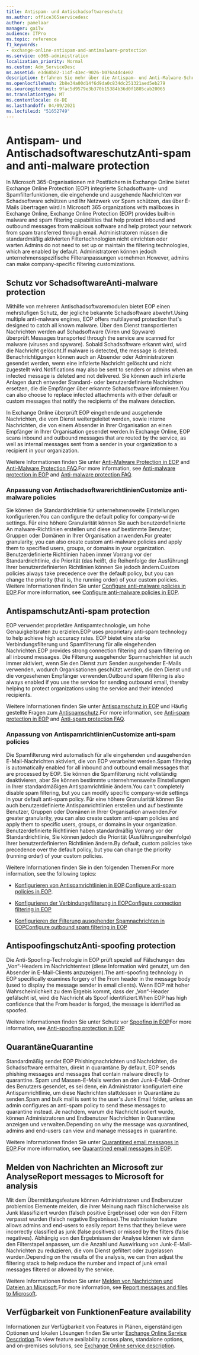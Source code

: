 ```yaml
---
title: Antispam- und Antischadsoftwareschutz
ms.author: office365servicedesc
author: pamelaar
manager: gailw
audience: ITPro
ms.topic: reference
f1_keywords:
- exchange-online-antispam-and-antimalware-protection
ms.service: o365-administration
localization_priority: Normal
ms.custom: Adm_ServiceDesc
ms.assetid: e3d68b82-114f-43ec-9026-b076a4dc4e02
description: Erfahren Sie mehr über die Antispam- und Anti-Malware-Schutzfunktionen, die in Microsoft 365-Organisationen mit Exchange Online-Postfächern verfügbar sind.
ms.openlocfilehash: 2b8e34a00d14f6d9da0c834dc251321aed5eb279
ms.sourcegitcommit: 9fac5d9579e3b370b15384b36d0f1805cab20065
ms.translationtype: MT
ms.contentlocale: de-DE
ms.lasthandoff: 04/09/2021
ms.locfileid: "51652749"
---
```

# <a name="anti-spam-and-anti-malware-protection"></a><span data-ttu-id="8e57e-103">Antispam- und Antischadsoftwareschutz</span><span class="sxs-lookup"><span data-stu-id="8e57e-103">Anti-spam and anti-malware protection</span></span>

<span data-ttu-id="8e57e-104">In Microsoft 365-Organisationen mit Postfächern in Exchange Online bietet Exchange Online Protection (EOP) integrierte Schadsoftware- und Spamfilterfunktionen, die eingehende und ausgehende Nachrichten vor Schadsoftware schützen und Ihr Netzwerk vor Spam schützen, das über E-Mails übertragen wird.</span><span class="sxs-lookup"><span data-stu-id="8e57e-104">In Microsoft 365 organizations with mailboxes in Exchange Online, Exchange Online Protection (EOP) provides built-in malware and spam filtering capabilities that help protect inbound and outbound messages from malicious software and help protect your network from spam transferred through email.</span></span> <span data-ttu-id="8e57e-105">Administratoren müssen die standardmäßig aktivierten Filtertechnologien nicht einrichten oder warten.</span><span class="sxs-lookup"><span data-stu-id="8e57e-105">Admins do not need to set up or maintain the filtering technologies, which are enabled by default.</span></span> <span data-ttu-id="8e57e-106">Administratoren können jedoch unternehmensspezifische Filteranpassungen vornehmen.</span><span class="sxs-lookup"><span data-stu-id="8e57e-106">However, admins can make company-specific filtering customizations.</span></span>

## <a name="anti-malware-protection"></a><span data-ttu-id="8e57e-107">Schutz vor Schadsoftware</span><span class="sxs-lookup"><span data-stu-id="8e57e-107">Anti-malware protection</span></span>

<span data-ttu-id="8e57e-108">Mithilfe von mehreren Antischadsoftwaremodulen bietet EOP einen mehrstufigen Schutz, der jegliche bekannte Schadsoftware abwehrt.</span><span class="sxs-lookup"><span data-stu-id="8e57e-108">Using multiple anti-malware engines, EOP offers multilayered protection that's designed to catch all known malware.</span></span> <span data-ttu-id="8e57e-109">Über den Dienst transportierten Nachrichten werden auf Schadsoftware (Viren und Spyware) überprüft.</span><span class="sxs-lookup"><span data-stu-id="8e57e-109">Messages transported through the service are scanned for malware (viruses and spyware).</span></span> <span data-ttu-id="8e57e-110">Sobald Schadsoftware erkannt wird, wird die Nachricht gelöscht.</span><span class="sxs-lookup"><span data-stu-id="8e57e-110">If malware is detected, the message is deleted.</span></span> <span data-ttu-id="8e57e-111">Benachrichtigungen können auch an Absender oder Administratoren gesendet werden, wenn eine infizierte Nachricht gelöscht und nicht zugestellt wird.</span><span class="sxs-lookup"><span data-stu-id="8e57e-111">Notifications may also be sent to senders or admins when an infected message is deleted and not delivered.</span></span> <span data-ttu-id="8e57e-112">Sie können auch infizierte Anlagen durch entweder Standard- oder benutzerdefinierte Nachrichten ersetzen, die die Empfänger über erkannte Schadsoftware informieren.</span><span class="sxs-lookup"><span data-stu-id="8e57e-112">You can also choose to replace infected attachments with either default or custom messages that notify the recipients of the malware detection.</span></span>

<span data-ttu-id="8e57e-113">In Exchange Online überprüft EOP eingehende und ausgehende Nachrichten, die vom Dienst weitergeleitet werden, sowie interne Nachrichten, die von einem Absender in Ihrer Organisation an einen Empfänger in Ihrer Organisation gesendet werden.</span><span class="sxs-lookup"><span data-stu-id="8e57e-113">In Exchange Online, EOP scans inbound and outbound messages that are routed by the service, as well as internal messages sent from a sender in your organization to a recipient in your organization.</span></span>

<span data-ttu-id="8e57e-114">Weitere Informationen finden Sie unter [Anti-Malware Protection in EOP](/microsoft-365/security/office-365-security/anti-malware-protection) and [Anti-Malware Protection FAQ](/microsoft-365/security/office-365-security/anti-malware-protection-faq-eop).</span><span class="sxs-lookup"><span data-stu-id="8e57e-114">For more information, see [Anti-malware protection in EOP](/microsoft-365/security/office-365-security/anti-malware-protection) and [Anti-malware protection FAQ](/microsoft-365/security/office-365-security/anti-malware-protection-faq-eop).</span></span>

### <a name="customize-anti-malware-policies"></a><span data-ttu-id="8e57e-115">Anpassung von Antischadsoftwarerichtlinien</span><span class="sxs-lookup"><span data-stu-id="8e57e-115">Customize anti-malware policies</span></span>

<span data-ttu-id="8e57e-116">Sie können die Standardrichtlinie für unternehmensweite Einstellungen konfigurieren.</span><span class="sxs-lookup"><span data-stu-id="8e57e-116">You can configure the default policy for company-wide settings.</span></span> <span data-ttu-id="8e57e-117">Für eine höhere Granularität können Sie auch benutzerdefinierte An malware-Richtlinien erstellen und diese auf bestimmte Benutzer, Gruppen oder Domänen in Ihrer Organisation anwenden.</span><span class="sxs-lookup"><span data-stu-id="8e57e-117">For greater granularity, you can also create custom anti-malware policies and apply them to specified users, groups, or domains in your organization.</span></span> <span data-ttu-id="8e57e-118">Benutzerdefinierte Richtlinien haben immer Vorrang vor der Standardrichtlinie, die Priorität (das heißt, die Reihenfolge der Ausführung) Ihrer benutzerdefinierten Richtlinien können Sie jedoch ändern.</span><span class="sxs-lookup"><span data-stu-id="8e57e-118">Custom policies always take precedence over the default policy, but you can change the priority (that is, the running order) of your custom policies.</span></span> <span data-ttu-id="8e57e-119">Weitere Informationen finden Sie unter [Configure anti-malware policies in EOP](/microsoft-365/security/office-365-security/configure-anti-malware-policies).</span><span class="sxs-lookup"><span data-stu-id="8e57e-119">For more information, see [Configure anti-malware policies in EOP](/microsoft-365/security/office-365-security/configure-anti-malware-policies).</span></span>

## <a name="anti-spam-protection"></a><span data-ttu-id="8e57e-120">Antispamschutz</span><span class="sxs-lookup"><span data-stu-id="8e57e-120">Anti-spam protection</span></span>

<span data-ttu-id="8e57e-121">EOP verwendet proprietäre Antispamtechnologie, um hohe Genauigkeitsraten zu erzielen.</span><span class="sxs-lookup"><span data-stu-id="8e57e-121">EOP uses proprietary anti-spam technology to help achieve high accuracy rates.</span></span> <span data-ttu-id="8e57e-122">EOP bietet eine starke Verbindungsfilterung und Spamfilterung für alle eingehenden Nachrichten.</span><span class="sxs-lookup"><span data-stu-id="8e57e-122">EOP provides strong connection filtering and spam filtering on all inbound messages.</span></span> <span data-ttu-id="8e57e-123">Die Filterung ausgehender Spamnachrichten ist auch immer aktiviert, wenn Sie den Dienst zum Senden ausgehender E-Mails verwenden, wodurch Organisationen geschützt werden, die den Dienst und die vorgesehenen Empfänger verwenden.</span><span class="sxs-lookup"><span data-stu-id="8e57e-123">Outbound spam filtering is also always enabled if you use the service for sending outbound email, thereby helping to protect organizations using the service and their intended recipients.</span></span>

<span data-ttu-id="8e57e-124">Weitere Informationen finden Sie unter [Antispamschutz in EOP](/microsoft-365/security/office-365-security/anti-spam-protection) und Häufig gestellte Fragen zum [Antispamschutz](/microsoft-365/security/office-365-security/anti-spam-protection-faq).</span><span class="sxs-lookup"><span data-stu-id="8e57e-124">For more information, see [Anti-spam protection in EOP](/microsoft-365/security/office-365-security/anti-spam-protection) and [Anti-spam protection FAQ](/microsoft-365/security/office-365-security/anti-spam-protection-faq).</span></span>

### <a name="customize-anti-spam-policies"></a><span data-ttu-id="8e57e-125">Anpassung von Antispamrichtlinien</span><span class="sxs-lookup"><span data-stu-id="8e57e-125">Customize anti-spam policies</span></span>

<span data-ttu-id="8e57e-126">Die Spamfilterung wird automatisch für alle eingehenden und ausgehenden E-Mail-Nachrichten aktiviert, die von EOP verarbeitet werden.</span><span class="sxs-lookup"><span data-stu-id="8e57e-126">Spam filtering is automatically enabled for all inbound and outbound email messages that are processed by EOP.</span></span> <span data-ttu-id="8e57e-127">Sie können die Spamfilterung nicht vollständig deaktivieren, aber Sie können bestimmte unternehmensweite Einstellungen in Ihrer standardmäßigen Antispamrichtlinie ändern.</span><span class="sxs-lookup"><span data-stu-id="8e57e-127">You can't completely disable spam filtering, but you can modify specific company-wide settings in your default anti-spam policy.</span></span> <span data-ttu-id="8e57e-128">Für eine höhere Granularität können Sie auch benutzerdefinierte Antispamrichtlinien erstellen und auf bestimmte Benutzer, Gruppen oder Domänen in Ihrer Organisation anwenden.</span><span class="sxs-lookup"><span data-stu-id="8e57e-128">For greater granularity, you can also create custom anti-spam policies and apply them to specific users, groups, or domains in your organization.</span></span> <span data-ttu-id="8e57e-129">Benutzerdefinierte Richtlinien haben standardmäßig Vorrang vor der Standardrichtlinie, Sie können jedoch die Priorität (Ausführungsreihenfolge) Ihrer benutzerdefinierten Richtlinien ändern.</span><span class="sxs-lookup"><span data-stu-id="8e57e-129">By default, custom policies take precedence over the default policy, but you can change the priority (running order) of your custom policies.</span></span>

<span data-ttu-id="8e57e-130">Weitere Informationen finden Sie in den folgenden Themen:</span><span class="sxs-lookup"><span data-stu-id="8e57e-130">For more information, see the following topics:</span></span>

- <span data-ttu-id="8e57e-131">[Konfigurieren von Antispamrichtlinien in EOP](/microsoft-365/security/office-365-security/configure-your-spam-filter-policies).</span><span class="sxs-lookup"><span data-stu-id="8e57e-131">[Configure anti-spam policies in EOP](/microsoft-365/security/office-365-security/configure-your-spam-filter-policies).</span></span>

- [<span data-ttu-id="8e57e-132">Konfigurieren der Verbindungsfilterung in EOP</span><span class="sxs-lookup"><span data-stu-id="8e57e-132">Configure connection filtering in EOP</span></span>](/microsoft-365/security/office-365-security/configure-the-connection-filter-policy)

- [<span data-ttu-id="8e57e-133">Konfigurieren der Filterung ausgehender Spamnachrichten in EOP</span><span class="sxs-lookup"><span data-stu-id="8e57e-133">Configure outbound spam filtering in EOP</span></span>](/microsoft-365/security/office-365-security/configure-the-outbound-spam-policy)

## <a name="anti-spoofing-protection"></a><span data-ttu-id="8e57e-134">Antispoofingschutz</span><span class="sxs-lookup"><span data-stu-id="8e57e-134">Anti-spoofing protection</span></span>

<span data-ttu-id="8e57e-135">Die Anti-Spoofing-Technologie in EOP prüft speziell auf Fälschungen des „Von“-Headers im Nachrichtentext (diese Information wird genutzt, um den Absender in E-Mail-Clients anzuzeigen).</span><span class="sxs-lookup"><span data-stu-id="8e57e-135">The anti-spoofing technology in EOP specifically examines forgery of the From header in the message body (used to display the message sender in email clients).</span></span> <span data-ttu-id="8e57e-136">Wenn EOP mit hoher Wahrscheinlichkeit zu dem Ergebis kommt, dass der „Von“-Header gefälscht ist, wird die Nachricht als Spoof identifiziert.</span><span class="sxs-lookup"><span data-stu-id="8e57e-136">When EOP has high confidence that the From header is forged, the message is identified as spoofed.</span></span>

<span data-ttu-id="8e57e-137">Weitere Informationen finden Sie unter Schutz vor [Spoofing in EOP](/microsoft-365/security/office-365-security/anti-spoofing-protection)</span><span class="sxs-lookup"><span data-stu-id="8e57e-137">For more information, see [Anti-spoofing protection in EOP](/microsoft-365/security/office-365-security/anti-spoofing-protection)</span></span>

## <a name="quarantine"></a><span data-ttu-id="8e57e-138">Quarantäne</span><span class="sxs-lookup"><span data-stu-id="8e57e-138">Quarantine</span></span>

<span data-ttu-id="8e57e-139">Standardmäßig sendet EOP Phishingnachrichten und Nachrichten, die Schadsoftware enthalten, direkt in quarantäne.</span><span class="sxs-lookup"><span data-stu-id="8e57e-139">By default, EOP sends phishing messages and messages that contain malware directly to quarantine.</span></span> <span data-ttu-id="8e57e-140">Spam und Massen-E-Mails werden an den Junk-E-Mail-Ordner des Benutzers gesendet, es sei denn, ein Administrator konfiguriert eine Antispamrichtlinie, um diese Nachrichten stattdessen in Quarantäne zu senden.</span><span class="sxs-lookup"><span data-stu-id="8e57e-140">Spam and bulk mail is sent to the user's Junk Email folder, unless an admin configures an anti-spam policy to send these messages to quarantine instead.</span></span> <span data-ttu-id="8e57e-141">Je nachdem, warum die Nachricht isoliert wurde, können Administratoren und Endbenutzer Nachrichten in Quarantäne anzeigen und verwalten.</span><span class="sxs-lookup"><span data-stu-id="8e57e-141">Depending on why the message was quarantined, admins and end-users can view and manage messages in quarantine.</span></span>

<span data-ttu-id="8e57e-142">Weitere Informationen finden Sie unter [Quarantined email messages in EOP](/microsoft-365/security/office-365-security/quarantine-email-messages).</span><span class="sxs-lookup"><span data-stu-id="8e57e-142">For more information, see [Quarantined email messages in EOP](/microsoft-365/security/office-365-security/quarantine-email-messages).</span></span>

## <a name="report-messages-to-microsoft-for-analysis"></a><span data-ttu-id="8e57e-143">Melden von Nachrichten an Microsoft zur Analyse</span><span class="sxs-lookup"><span data-stu-id="8e57e-143">Report messages to Microsoft for analysis</span></span>

<span data-ttu-id="8e57e-144">Mit dem Übermittlungsfeature können Administratoren und Endbenutzer problemlos Elemente melden, die ihrer Meinung nach fälschlicherweise als Junk klassifiziert wurden (falsch positive Ergebnisse) oder von den Filtern verpasst wurden (falsch negative Ergebnisse).</span><span class="sxs-lookup"><span data-stu-id="8e57e-144">The submission feature allows admins and end-users to easily report items that they believe were incorrectly classified as junk (false positives) or missed by the filters (false negatives).</span></span> <span data-ttu-id="8e57e-145">Abhängig von den Ergebnissen der Analyse können wir dann den Filterstapel anpassen, um die Anzahl und Auswirkung von Junk-E-Mail-Nachrichten zu reduzieren, die vom Dienst gefiltert oder zugelassen wurden.</span><span class="sxs-lookup"><span data-stu-id="8e57e-145">Depending on the results of the analysis, we can then adjust the filtering stack to help reduce the number and impact of junk email messages filtered or allowed by the service.</span></span>

<span data-ttu-id="8e57e-146">Weitere Informationen finden Sie unter [Melden von Nachrichten und Dateien an Microsoft](/microsoft-365/security/office-365-security/report-junk-email-messages-to-microsoft).</span><span class="sxs-lookup"><span data-stu-id="8e57e-146">For more information, see [Report messages and files to Microsoft](/microsoft-365/security/office-365-security/report-junk-email-messages-to-microsoft).</span></span>

## <a name="feature-availability"></a><span data-ttu-id="8e57e-147">Verfügbarkeit von Funktionen</span><span class="sxs-lookup"><span data-stu-id="8e57e-147">Feature availability</span></span>

<span data-ttu-id="8e57e-148">Informationen zur Verfügbarkeit von Features in Plänen, eigenständigen Optionen und lokalen Lösungen finden Sie unter [Exchange Online Service Description](exchange-online-service-description.md).</span><span class="sxs-lookup"><span data-stu-id="8e57e-148">To view feature availability across plans, standalone options, and on-premises solutions, see [Exchange Online service description](exchange-online-service-description.md).</span></span>